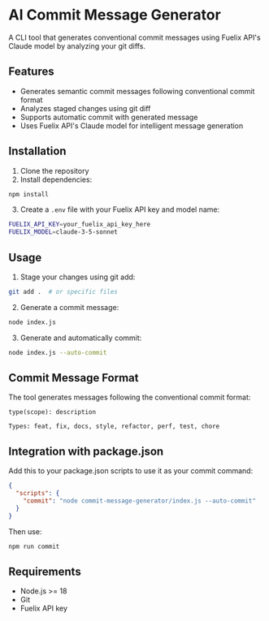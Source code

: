 # AI Commit Message Generator

A CLI tool that generates conventional commit messages using Fuelix API's Claude model by analyzing your git diffs.

## Features

- Generates semantic commit messages following conventional commit format
- Analyzes staged changes using git diff
- Supports automatic commit with generated message
- Uses Fuelix API's Claude model for intelligent message generation

## Installation

1. Clone the repository
2. Install dependencies:
```bash
npm install
```
3. Create a `.env` file with your Fuelix API key and model name:
```bash
FUELIX_API_KEY=your_fuelix_api_key_here
FUELIX_MODEL=claude-3-5-sonnet
```

## Usage

1. Stage your changes using git add:
```bash
git add .  # or specific files
```

2. Generate a commit message:
```bash
node index.js
```

3. Generate and automatically commit:
```bash
node index.js --auto-commit
```

## Commit Message Format

The tool generates messages following the conventional commit format:

```
type(scope): description

Types: feat, fix, docs, style, refactor, perf, test, chore
```

## Integration with package.json

Add this to your package.json scripts to use it as your commit command:

```json
{
  "scripts": {
    "commit": "node commit-message-generator/index.js --auto-commit"
  }
}
```

Then use:
```bash
npm run commit
```

## Requirements

- Node.js >= 18
- Git
- Fuelix API key
